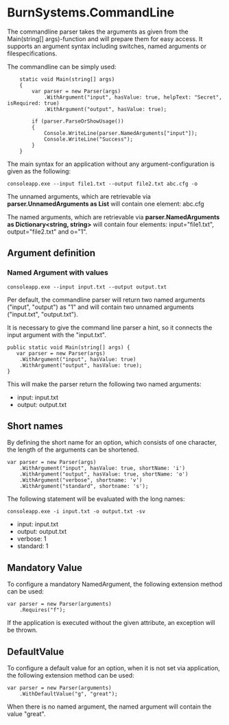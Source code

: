 # BurnSystems.CommandLine

The commandline parser takes the arguments as given from the Main(string[] args)-function and will prepare them for easy access. It supports an argument syntax including switches, named arguments or filespecifications. 

The commandline can be simply used: 

        static void Main(string[] args)
        {
            var parser = new Parser(args)
                .WithArgument("input", hasValue: true, helpText: "Secret", isRequired: true)
                .WithArgument("output", hasValue: true);

            if (parser.ParseOrShowUsage())
            {
                Console.WriteLine(parser.NamedArguments["input"]);
                Console.WriteLine("Success");
            }
        }

The main syntax for an application without any argument-configuration is given as the following: 

    consoleapp.exe --input file1.txt --output file2.txt abc.cfg -o 

The unnamed arguments, which are retrievable via **parser.UnnamedArguments as List<string>** will contain one element: abc.cfg

The named arguments, which are retrievable via **parser.NamedArguments as Dictionary<string, string>** will contain four elements: input="file1.txt", output="file2.txt" and o="1".

## Argument definition

### Named Argument with values

    consoleapp.exe --input input.txt --output output.txt
    
Per default, the commandline parser will return two named arguments ("input", "output") as "1" and will contain two unnamed arguments ("input.txt", "output.txt").

It is necessary to give the command line parser a hint, so it connects the input argument with the "input.txt".

    public static void Main(string[] args) {
       var parser = new Parser(args)
        .WithArgument("input", hasValue: true)
        .WithArgument("output", hasValue: true);
    }

This will make the parser return the following two named arguments: 

* input: input.txt
* output: output.txt

## Short names

By defining the short name for an option, which consists of one character, the length of the 
arguments can be shortened.

    var parser = new Parser(args)
        .WithArgument("input", hasValue: true, shortName: 'i')
        .WithArgument("output", hasValue: true, shortName: 'o')
		.WithArgument("verbose", shortname: 'v')
		.WithArgument("standard", shortname: 's');

The following statement will be evaluated with the long names: 

    consoleapp.exe -i input.txt -o output.txt -sv

* input: input.txt
* output: output.txt
* verbose: 1
* standard: 1

## Mandatory Value

To configure a mandatory NamedArgument, the following extension method can be used:

    var parser = new Parser(arguments)
        .Requires("f");
        
If the application is executed without the given attribute, an exception will be thrown.

## DefaultValue

To configure a default value for an option, when it is not set via application, the following extension method can be used: 

    var parser = new Parser(arguments)
        .WithDefaultValue("g", "great");
        
When there is no named argument, the named argument will contain the value "great". 
